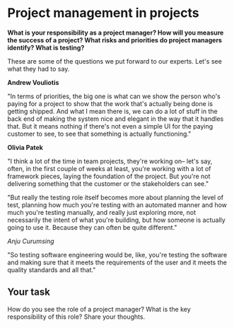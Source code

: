 # Project management in projects

**What is your responsibility as a project manager? How will you measure the success of a project? What risks and priorities do project managers identify? What is testing?**

These are some of the questions we put forward to our experts. Let's see what they had to say.

**Andrew Vouliotis**

"In terms of priorities, the big one is what can we show the person who's paying for a project to show that the work that's actually being done is getting shipped. And what I mean there is, we can do a lot of stuff in the back end of making the system nice and elegant in the way that it handles that. But it means nothing if there's not even a simple UI for the paying customer to see, to see that something is actually functioning."

**Olivia Patek**

"I think a lot of the time in team projects, they're working on– let's say, often, in the first couple of weeks at least, you're working with a lot of framework pieces, laying the foundation of the project. But you're not delivering something that the customer or the stakeholders can see."

"But really the testing role itself becomes more about planning the level of test, planning how much you're testing with an automated manner and how much you're testing manually, and really just exploring more, not necessarily the intent of what you're building, but how someone is actually going to use it. Because they can often be quite different."

*Anju Curumsing*

"So testing software engineering would be, like, you're testing the software and making sure that it meets the requirements of the user and it meets the quality standards and all that."

## Your task
How do you see the role of a project manager? What is the key responsibility of this role? Share your thoughts.